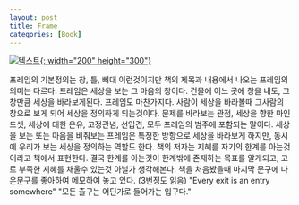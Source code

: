 ```yaml
---
layout: post
title: Frame
categories: [Book]
---
```


[![텍스트](http://image.yes24.com/Goods/30872852/800x0){: width="200" height="300"}](http://www.yes24.com/Product/Goods/30872852?scode=032&OzSrank=1)


프레임의 기본정의는 창, 틀, 뼈대 이런것이지만 책의 제목과 내용에서 나오는 프레임의 의미는 다르다.
프레임은 세상을 보는 그 마음의 창이다. 건물에 어느 곳에 창을 내도, 그 창만큼 세상을 바라보게된다.
프레임도 마찬가지다. 사람이 세상을 바라볼때 그사람의 창으로 보게 되어 세상을 정의하게 되는것이다.
문제를 바라보는 관점, 세상을 향한 마인드셋, 세상에 대한 은유, 고정관념, 선입견, 모두 프레임의 범주에 포함되는 말이다.
세상을 보는 또는 마음을 비춰보는 프레임은 특정한 방향으로 세상을 바라보게 하지만, 동시에 우리가 보는 세상을 정의하는 역할도 한다. 
책의 저자는 지혜를 자기의 한계를 아는것 이라고 책에서 표현한다. 결국 한계를 아는것이 한계밖에 존재하는 목표를 알게되고, 고로 부족한 지혜를 채울수 있는것 아닐가 생각해본다.
책을 처음봤을때 마지막 문구에 나온문구를 좋아하여 메모하여 놓고 있다. (3번정도 읽음)
"Every exit is an entry somewhere"
"모든 출구는 어딘가로 들어가는 입구다."